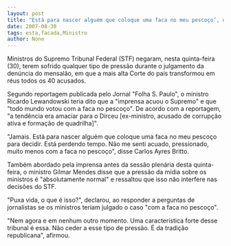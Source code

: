 ```yaml
---
layout: post
title: "Está para nascer alguém que coloque uma faca no meu pescoço’, diz ministro do STF"
date: 2007-08-30
tags: esta,facada,Ministro
author: None
---
```

Ministros do Supremo Tribunal Federal (STF) negaram, nesta quinta-feira (30), terem sofrido qualquer tipo de press&atilde;o durante o julgamento da den&uacute;ncia do mensal&atilde;o, em que a mais alta Corte do pa&iacute;s transformou em r&eacute;us todos os 40 acusados. 

Segundo reportagem publicada pelo Jornal &quot;Folha S. Paulo&quot;, o ministro Ricardo Lewandowski teria dito que a &quot;imprensa acuou o Supremo&quot; e que &quot;todo mundo votou com a faca no pesco&ccedil;o&quot;. De acordo com a reportagem, &quot;a tend&ecirc;ncia era amaciar para o Dirceu [ex-ministro, acusado de corrup&ccedil;&atilde;o ativa e forma&ccedil;&atilde;o de quadrilha]&quot;. 

&quot;Jamais. Est&aacute; para nascer algu&eacute;m que coloque uma faca no meu pesco&ccedil;o para decidir. Est&aacute; perdendo tempo. N&atilde;o me senti acuado, pressionado, muito menos com a faca no pesco&ccedil;o&quot;, disse Carlos Ayres Britto. 

Tamb&eacute;m abordado pela imprensa antes da sess&atilde;o plen&aacute;ria desta quinta-feira, o ministro Gilmar Mendes disse que a press&atilde;o da m&iacute;dia sobre os ministros &eacute; &quot;absolutamente normal&quot; e ressaltou que isso n&atilde;o interfere nas decis&otilde;es do STF. 

&quot;Puxa vida, o que &eacute; isso?&quot;, declarou, ao responder a perguntas de jornalistas se os ministros teriam julgado o caso &quot;com a faca no pesco&ccedil;o&quot;. 

&quot;Nem agora e em nenhum outro momento. Uma caracter&iacute;stica forte desse tribunal &eacute; essa. N&atilde;o ceder a esse tipo de press&atilde;o. &Eacute; da tradi&ccedil;&atilde;o republicana&quot;, afirmou. 
 